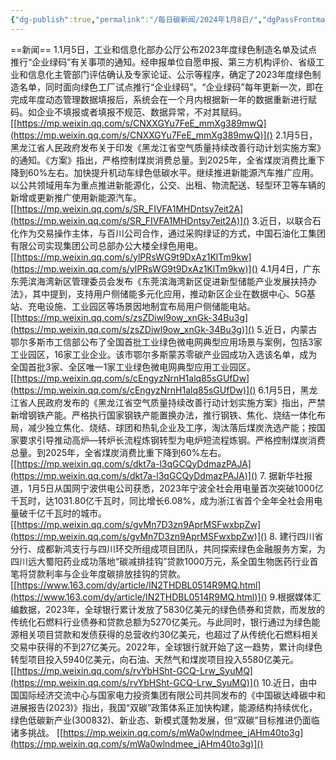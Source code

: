 ```yaml
---
{"dg-publish":true,"permalink":"/每日碳新闻/2024年1月8日/","dgPassFrontmatter":true}
---
```


==新闻==
1.1月5日，工业和信息化部办公厅公布2023年度绿色制造名单及试点推行“企业绿码”有关事项的通知。经申报单位自愿申报、第三方机构评价、省级工业和信息化主管部门评估确认及专家论证、公示等程序，确定了2023年度绿色制造名单，同时面向绿色工厂试点推行“企业绿码”。“企业绿码”每年更新一次，即在完成年度动态管理数据填报后，系统会在一个月内根据新一年的数据重新进行赋码。如企业不填报或者填报不规范、数据异常，不对其赋码。
[[https://mp.weixin.qq.com/s/CNXXGYu7FeE_mmXg389mwQ](https://mp.weixin.qq.com/s/CNXXGYu7FeE_mmXg389mwQ)]()
2.1月5日，黑龙江省人民政府发布关于印发《黑龙江省空气质量持续改善行动计划实施方案》的通知。《方案》指出，严格控制煤炭消费总量。到2025年，全省煤炭消费比重下降到60%左右。加快提升机动车绿色低碳水平。继续推进新能源汽车推广应用。以公共领域用车为重点推进新能源化，公交、出租、物流配送、轻型环卫等车辆的新增或更新推广使用新能源汽车。
[[https://mp.weixin.qq.com/s/SR_FIVFA1MHDntsy7eit2A](https://mp.weixin.qq.com/s/SR_FIVFA1MHDntsy7eit2A)]()
3.近日，以联合石化作为交易操作主体，与百川公司合作，通过采购绿证的方式，中国石油化工集团有限公司实现集团公司总部办公大楼全绿色用电。
[[https://mp.weixin.qq.com/s/ylPRsWG9t9DxAz1KlTm9kw](https://mp.weixin.qq.com/s/ylPRsWG9t9DxAz1KlTm9kw)]()
4.1月4日，广东东莞滨海湾新区管理委员会发布《东莞滨海湾新区促进新型储能产业发展扶持办法》，其中提到，支持用户侧储能多元化应用，推动新区企业在数据中心、5G基站、充电设施、工业园区等场景因地制宜布局用户侧储能电站。
[[https://mp.weixin.qq.com/s/zsZDiwl9ow_xnGk-34Bu3g](https://mp.weixin.qq.com/s/zsZDiwl9ow_xnGk-34Bu3g)]()
5.近日，内蒙古鄂尔多斯市工信部公布了全国首批工业绿色微电网典型应用场景与案例，包括3家工业园区，16家工业企业。该市鄂尔多斯蒙苏零碳产业园成功入选该名单，成为全国首批3家、全区唯一1家工业绿色微电网典型应用工业园区。
[[https://mp.weixin.qq.com/s/cEngyzNrnH1alq85sGUfDw](https://mp.weixin.qq.com/s/cEngyzNrnH1alq85sGUfDw)]()
6.1月5日，黑龙江省人民政府发布的《黑龙江省空气质量持续改善行动计划实施方案》指出，严禁新增钢铁产能。严格执行国家钢铁产能置换办法，推行钢铁、焦化、烧结一体化布局，减少独立焦化、烧结、球团和热轧企业及工序，淘汰落后煤炭洗选产能；按国家要求引导推动高炉—转炉长流程炼钢转型为电炉短流程炼钢。严格控制煤炭消费总量。到2025年，全省煤炭消费比重下降到60%左右。
[[https://mp.weixin.qq.com/s/dkt7a-l3qGCQyDdmazPAJA](https://mp.weixin.qq.com/s/dkt7a-l3qGCQyDdmazPAJA)]()
7. 据新华社报道，1月5日从国网宁波供电公司获悉，2023年宁波全社会用电量首次突破1000亿千瓦时，达1031.80亿千瓦时，同比增长6.08%，成为浙江省首个全年全社会用电量破千亿千瓦时的城市。
[[https://mp.weixin.qq.com/s/gvMn7D3zn9AprMSFwxbpZw](https://mp.weixin.qq.com/s/gvMn7D3zn9AprMSFwxbpZw)]()
8. 建行四川省分行、成都新鸿支行与四川环交所组成项目团队，共同探索绿色金融服务方案，为四川远大蜀阳药业成功落地“碳减排挂钩”贷款1000万元，系全国生物医药行业首笔将贷款利率与企业年度碳排放挂钩的贷款。
[[https://www.163.com/dy/article/IN2THDBL0514R9MQ.html](https://www.163.com/dy/article/IN2THDBL0514R9MQ.html)]()
9.根据媒体汇编数据，2023年，全球银行累计发放了5830亿美元的绿色债券和贷款，而发放的传统化石燃料行业债券和贷款总额为5270亿美元。与此同时，银行通过为绿色能源相关项目贷款和发债获得的总营收约30亿美元，也超过了从传统化石燃料相关交易中获得的不到27亿美元。2022年，全球银行就开始了这一趋势，累计向绿色转型项目投入5940亿美元，向石油、天然气和煤炭项目投入5580亿美元。
[[https://mp.weixin.qq.com/s/rvYbHSht-GCQ-Lrw_SyuMQ](https://mp.weixin.qq.com/s/rvYbHSht-GCQ-Lrw_SyuMQ)]()
10.近日，由中国国际经济交流中心与国家电力投资集团有限公司共同发布的《中国碳达峰碳中和进展报告(2023)》指出，我国“双碳”政策体系正加快构建，能源结构持续优化，绿色低碳新产业(300832)、新业态、新模式蓬勃发展，但“双碳”目标推进仍面临诸多挑战。
[[https://mp.weixin.qq.com/s/mWa0wlndmee_jAHm40to3g](https://mp.weixin.qq.com/s/mWa0wlndmee_jAHm40to3g)]()
